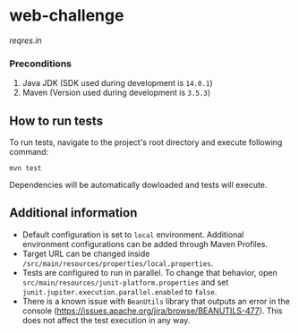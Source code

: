 # web-challenge
_reqres.in_

### Preconditions
1. Java JDK (SDK used during development is `14.0.1`)
2. Maven (Version used during development is `3.5.3`)

## How to run tests

To run tests, navigate to the project's root directory and execute following command:
```
mvn test
```

Dependencies will be automatically dowloaded and tests will execute.

## Additional information
- Default configuration is set to `local` environment. Additional environment configurations can be added through Maven Profiles.
- Target URL can be changed inside `/src/main/resources/properties/local.properties`.
- Tests are configured to run in parallel. To change that behavior, open `src/main/resources/junit-platform.properties` and set `junit.jupiter.execution.parallel.enabled` to `false`.
- There is a known issue with `BeanUtils` library that outputs an error in the console (https://issues.apache.org/jira/browse/BEANUTILS-477). This does not affect the test execution in any way. 
